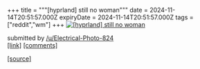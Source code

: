 +++
title = """[hyprland] still no woman"""
date = 2024-11-14T20:51:57.000Z
expiryDate = 2024-11-14T20:51:57.000Z
tags = ["reddit","wm"]
+++
[![[hyprland] still no woman ](https://b.thumbs.redditmedia.com/KeMr9q05MxpDWAZewmzq-yXm8_dVX8Zmo8sgWqzHJgc.jpg "[hyprland] still no woman ")](https://www.reddit.com/r/unixporn/comments/1grexuy/hyprland_still_no_woman/)

submitted by [/u/Electrical-Photo-824](https://www.reddit.com/user/Electrical-Photo-824)  
[\[link\]](https://www.reddit.com/gallery/1grexuy) [\[comments\]](https://www.reddit.com/r/unixporn/comments/1grexuy/hyprland_still_no_woman/)

[[source]](https://www.reddit.com/r/unixporn/comments/1grexuy/hyprland_still_no_woman/)
